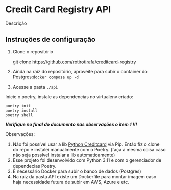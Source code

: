 # Credit Card Registry API

Descrição

## Instruções de configuração

1. Clone o repositório 
    
    git clone https://github.com/rotirotirafa/creditcard-registry

2. Ainda na raiz do repositório, aproveite para subir o container do Postgres:````docker compose up -d````

3. Acesse a pasta ```./api```

Inicie o poetry, instale as dependencias no virtualenv criado:
    
    poetry init
    poetry install
    poetry shell


***Verifique no final do documento nas observações o item 1 !!!***





    
Observações:

1. Não foi possível usar a lib [Python Creditcard](https://github.com/MaisTodos/python-creditcard) via Pip. Então fiz o clone do repo e instalei manualmente com o Poetry. (faça a mesma coisa caso não seja possível instalar a lib automaticamente)
2. Esse projeto foi desenvolvido com Python 3.11 e com o gerenciador de dependecias Poetry.
3. É necessário Docker para subir o banco de dados (Postgres)
4. Na raiz da pasta API existe um Dockerfile para montar imagem caso haja necessidade futura de subir em AWS, Azure e etc.


